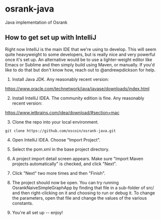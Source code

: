 # osrank-java
Java implementation of Osrank


## How to get set up with IntelliJ

Right now IntelliJ is the main IDE that we're using to develop. This will seem quite heavyweight to some developers, but is really nice and very powerful once it's set up. An alternative would be to use a lighter-weight editor like Emacs or Sublime and then simply build using Maven, or manually. If you'd like to do that but don't know how, reach out to @andrewpdickson for help.

1. Install Java JDK. Any reasonably recent version:

https://www.oracle.com/technetwork/java/javase/downloads/index.html

2. Install IntelliJ IDEA. The community edition is fine. Any reasonably recent version:

https://www.jetbrains.com/idea/download/#section=mac

3. Clone the repo into your local environment.

`git clone https://github.com/oscoin/osrank-java.git`

4. Open IntelliJ IDEA. Choose "Import Project".

5. Select the pom.xml in the base project directory.

6. A project import detail screen appears. Make sure "Import Maven projects automatically" is checked, and click "Next".

7. Click "Next" two more times and then "Finish".

8. The project should now be open. You can try running OsrankNaiveSimpleGraphApp by finding that file in a sub-folder of
src/ and then right-clicking on it and choosing to run or debug it. To change the parameters, open that file and change
the values of the various constants.

9. You're all set up -- enjoy!







